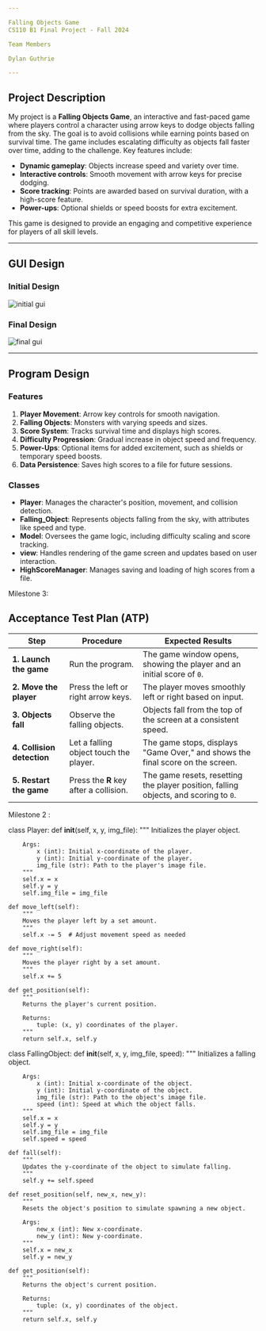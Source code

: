 ```yaml
---

Falling Objects Game  
CS110 B1 Final Project - Fall 2024  

Team Members  

Dylan Guthrie  

---
```


## Project Description  

My project is a **Falling Objects Game**, an interactive and fast-paced game where players control a character using arrow keys to dodge objects falling from the sky. The goal is to avoid collisions while earning points based on survival time. The game includes escalating difficulty as objects fall faster over time, adding to the challenge. Key features include:

- **Dynamic gameplay**: Objects increase speed and variety over time.  
- **Interactive controls**: Smooth movement with arrow keys for precise dodging.  
- **Score tracking**: Points are awarded based on survival duration, with a high-score feature.  
- **Power-ups**: Optional shields or speed boosts for extra excitement.    

This game is designed to provide an engaging and competitive experience for players of all skill levels.  

---

## GUI Design  

### Initial Design  

![initial gui]([https://ibb.co/Smqj6pk](https://ibb.co/bJ1JN2N))  

### Final Design  

![final gui]([assets/finalgui.jpg](https://ibb.co/5kQkLgc))  

---

## Program Design  

### Features  

1. **Player Movement**: Arrow key controls for smooth navigation.  
2. **Falling Objects**: Monsters with varying speeds and sizes.  
3. **Score System**: Tracks survival time and displays high scores.  
4. **Difficulty Progression**: Gradual increase in object speed and frequency.  
5. **Power-Ups**: Optional items for added excitement, such as shields or temporary speed boosts.  
6. **Data Persistence**: Saves high scores to a file for future sessions.  

### Classes  

- **Player**: Manages the character's position, movement, and collision detection.  
- **Falling_Object**: Represents objects falling from the sky, with attributes like speed and type.  
- **Model**: Oversees the game logic, including difficulty scaling and score tracking.  
- **view**: Handles rendering of the game screen and updates based on user interaction.  
- **HighScoreManager**: Manages saving and loading of high scores from a file.  


Milestone 3:


## **Acceptance Test Plan (ATP)**  

| **Step**                     | **Procedure**                            | **Expected Results**                                 |  
|------------------------------|------------------------------------------|----------------------------------------------------|  
| **1. Launch the game**        | Run the program.                        | The game window opens, showing the player and an initial score of `0`. |  
| **2. Move the player**        | Press the left or right arrow keys.      | The player moves smoothly left or right based on input. |  
| **3. Objects fall**           | Observe the falling objects.            | Objects fall from the top of the screen at a consistent speed. |  
| **4. Collision detection**    | Let a falling object touch the player.   | The game stops, displays "Game Over," and shows the final score on the screen. |  
| **5. Restart the game**       | Press the **R** key after a collision. | The game resets, resetting the player position, falling objects, and scoring to `0`. |





Milestone 2 :

class Player:
    def __init__(self, x, y, img_file):
        """
        Initializes the player object.

        Args:
            x (int): Initial x-coordinate of the player.
            y (int): Initial y-coordinate of the player.
            img_file (str): Path to the player's image file.
        """
        self.x = x
        self.y = y
        self.img_file = img_file

    def move_left(self):
        """
        Moves the player left by a set amount.
        """
        self.x -= 5  # Adjust movement speed as needed

    def move_right(self):
        """
        Moves the player right by a set amount.
        """
        self.x += 5

    def get_position(self):
        """
        Returns the player's current position.

        Returns:
            tuple: (x, y) coordinates of the player.
        """
        return self.x, self.y


class FallingObject:
    def __init__(self, x, y, img_file, speed):
        """
        Initializes a falling object.

        Args:
            x (int): Initial x-coordinate of the object.
            y (int): Initial y-coordinate of the object.
            img_file (str): Path to the object's image file.
            speed (int): Speed at which the object falls.
        """
        self.x = x
        self.y = y
        self.img_file = img_file
        self.speed = speed

    def fall(self):
        """
        Updates the y-coordinate of the object to simulate falling.
        """
        self.y += self.speed

    def reset_position(self, new_x, new_y):
        """
        Resets the object's position to simulate spawning a new object.

        Args:
            new_x (int): New x-coordinate.
            new_y (int): New y-coordinate.
        """
        self.x = new_x
        self.y = new_y

    def get_position(self):
        """
        Returns the object's current position.

        Returns:
            tuple: (x, y) coordinates of the object.
        """
        return self.x, self.y
